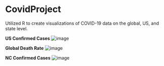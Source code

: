 # CovidProject

Utilized R to create visualizations of COVID-19 data on the global, US, and state level.




**US Confirmed Cases**
![image](https://github.com/user-attachments/assets/578588ed-3563-45b7-be0e-78dccb29db28)

**Global Death Rate**
![image](https://github.com/user-attachments/assets/d21efaa9-d2bf-4496-95f5-215e64efa19b)

**NC Confirmed Cases**
![image](https://github.com/user-attachments/assets/93eec525-79c6-4b52-932d-b94fdcf5073b)



